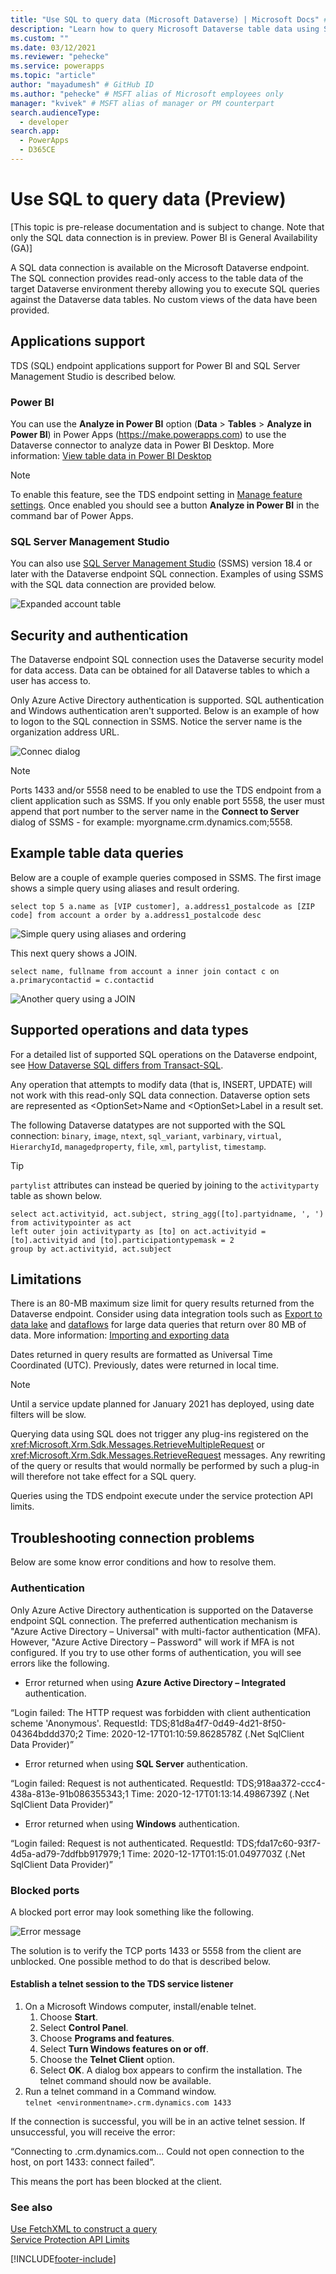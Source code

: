 ```yaml
---
title: "Use SQL to query data (Microsoft Dataverse) | Microsoft Docs" # Intent and product brand in a unique string of 43-59 chars including spaces
description: "Learn how to query Microsoft Dataverse table data using SQL." # 115-145 characters including spaces. This abstract displays in the search result.
ms.custom: ""
ms.date: 03/12/2021
ms.reviewer: "pehecke"
ms.service: powerapps
ms.topic: "article"
author: "mayadumesh" # GitHub ID
ms.author: "pehecke" # MSFT alias of Microsoft employees only
manager: "kvivek" # MSFT alias of manager or PM counterpart
search.audienceType: 
  - developer
search.app: 
  - PowerApps
  - D365CE
---
```


# Use SQL to query data (Preview)

[This topic is pre-release documentation and is subject to change. Note that only the SQL data connection is in preview. Power BI is General Availability (GA)]

A SQL data connection is available on the Microsoft Dataverse endpoint. The SQL connection provides read-only access to the table data of the target Dataverse environment thereby allowing you to execute SQL queries against the Dataverse data tables. No custom views of the data have been provided.

## Applications support

TDS (SQL) endpoint applications support for Power BI and SQL Server Management Studio is described below.

### Power BI

You can use the **Analyze in Power BI** option (**Data** > **Tables** > **Analyze in Power BI**) in Power Apps (https://make.powerapps.com) to use the Dataverse connector to analyze data in Power BI Desktop. More information: [View table data in Power BI Desktop](/powerapps/maker/data-platform/view-entity-data-power-bi)

> [!NOTE]
> To enable this feature, see the TDS endpoint setting in [Manage feature settings](/power-platform/admin/settings-features). Once enabled you should see a button **Analyze in Power BI** in the command bar of Power Apps.

### SQL Server Management Studio

You can also use [SQL Server Management Studio](/sql/ssms/download-sql-server-management-studio-ssms) (SSMS) version 18.4 or later with the Dataverse endpoint SQL connection. Examples of using SSMS with the SQL data connection are provided below.

![Expanded account table](media/ssms-table-expanded.PNG)

## Security and authentication

The Dataverse endpoint SQL connection uses the Dataverse security model for data access. Data can be obtained for all Dataverse tables to which a user has access to.

Only Azure Active Directory authentication is supported. SQL authentication and Windows authentication aren't supported. Below is an example of how to logon to the SQL connection in SSMS. Notice the server name is the organization address URL.

![Connec dialog](media/ssms-connect-dialog.PNG)

> [!NOTE]
> Ports 1433 and/or 5558 need to be enabled to use the TDS endpoint from a client application such as SSMS. If you only enable port 5558, the user must append that port number to the server name in the **Connect to Server** dialog of SSMS - for example: myorgname.crm.dynamics.com;5558.

## Example table data queries

Below are a couple of example queries composed in SSMS. The first image shows a simple query using aliases and result ordering.

```tsql
select top 5 a.name as [VIP customer], a.address1_postalcode as [ZIP code] from account a order by a.address1_postalcode desc
```

![Simple query using aliases and ordering](media/ssms-simple-query.PNG)

This next query shows a JOIN.

```tsql
select name, fullname from account a inner join contact c on a.primarycontactid = c.contactid
```

![Another query using a JOIN](media/ssms-join-query.PNG)

## Supported operations and data types

For a detailed list of supported SQL operations on the Dataverse endpoint, see [How Dataverse SQL differs from Transact-SQL](how-dataverse-sql-differs-from-transact-sql.md).

Any operation that attempts to modify data (that is, INSERT, UPDATE) will not work with this read-only SQL data connection. Dataverse option sets are represented as \<OptionSet\>Name and \<OptionSet\>Label in a result set.

The following Dataverse datatypes are not supported with the SQL connection: `binary`, `image`,
`ntext`, `sql_variant`, `varbinary`, `virtual`, `HierarchyId`, `managedproperty`, `file`, `xml`, `partylist`, `timestamp`.

> [!TIP]
> `partylist` attributes can instead be queried by joining to the `activityparty` table as shown below.
> 
> ```tsql
> select act.activityid, act.subject, string_agg([to].partyidname, ', ')
> from activitypointer as act
> left outer join activityparty as [to] on act.activityid = [to].activityid and [to].participationtypemask = 2
> group by act.activityid, act.subject
> ```

## Limitations

There is an 80-MB maximum size limit for query results returned from the Dataverse endpoint. Consider using data integration tools such as [Export to data lake](../../maker/data-platform/export-to-data-lake.md) and [dataflows](/power-bi/transform-model/dataflows/dataflows-introduction-self-service) for large data queries that return over 80 MB of data. More information: [Importing and exporting data](../../maker/data-platform/import-export-data.md)

Dates returned in query results are formatted as Universal Time Coordinated (UTC). Previously, dates were returned in local time.

> [!NOTE]
> Until a service update planned for January 2021 has deployed, using date filters will be slow.

Querying data using SQL does not trigger any plug-ins registered on the <xref:Microsoft.Xrm.Sdk.Messages.RetrieveMultipleRequest> or <xref:Microsoft.Xrm.Sdk.Messages.RetrieveRequest> messages. Any rewriting of the query or results that would normally be performed by such a plug-in will therefore not take effect for a SQL query.

Queries using the TDS endpoint execute under the service protection API limits.

## Troubleshooting connection problems

Below are some know error conditions and how to resolve them.

### Authentication

Only Azure Active Directory authentication is supported on the Dataverse endpoint SQL connection. The preferred authentication mechanism is "Azure Active Directory – Universal" with multi-factor authentication (MFA). However, "Azure Active Directory – Password" will work if MFA is not configured. If you try to use other forms of authentication, you will see errors like the following.

- Error returned when using **Azure Active Directory – Integrated** authentication.

“Login failed: The HTTP request was forbidden with client authentication scheme 'Anonymous'.
RequestId: TDS;81d8a4f7-0d49-4d21-8f50-04364bddd370;2
Time: 2020-12-17T01:10:59.8628578Z (.Net SqlClient Data Provider)”

- Error returned when using **SQL Server** authentication.

“Login failed: Request is not authenticated.
RequestId: TDS;918aa372-ccc4-438a-813e-91b086355343;1
Time: 2020-12-17T01:13:14.4986739Z (.Net SqlClient Data Provider)”

- Error returned when using **Windows** authentication.

“Login failed: Request is not authenticated.
RequestId: TDS;fda17c60-93f7-4d5a-ad79-7ddfbb917979;1
Time: 2020-12-17T01:15:01.0497703Z (.Net SqlClient Data Provider)”

### Blocked ports

A blocked port error may look something like the following.

![Error message](media/TDS-SQL-blocked-port-error.png)

The solution is to verify the TCP ports 1433 or 5558 from the client are unblocked. One possible method to do that is described below.

#### Establish a telnet session to the TDS service listener

1. On a Microsoft Windows computer, install/enable telnet.
    1. Choose **Start**.
    1. Select **Control Panel**.
    1. Choose **Programs and features**.
    1. Select **Turn Windows features on or off**.
    1. Choose the **Telnet Client** option.
    1. Select **OK**. A dialog box appears to confirm the installation. The telnet command should now be available.
1. Run a telnet command in a Command window.<br/> `telnet <environmentname>.crm.dynamics.com 1433`

If the connection is successful, you will be in an active telnet session. If unsuccessful, you will receive the error:

“Connecting to <environmentname>.crm.dynamics.com… Could not open connection to the host, on port 1433: connect failed”. 

This means the port has been blocked at the client.

### See also

[Use FetchXML to construct a query](dataverse-sql-query.md)  
[Service Protection API Limits](api-limits.md)


[!INCLUDE[footer-include](../../includes/footer-banner.md)]